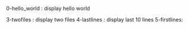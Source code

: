 0-hello_world : display hello world

3-twofiles : display two files
4-lastlines : display last 10 lines
5-firstlines:
